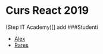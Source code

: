 # Curs React 2019
(Step IT Academy)[]
add
###Studenti

* [Alex](https://github.com/alexandrusoare/React)
* [Rares](https://github.com/Raresstefan/React/)